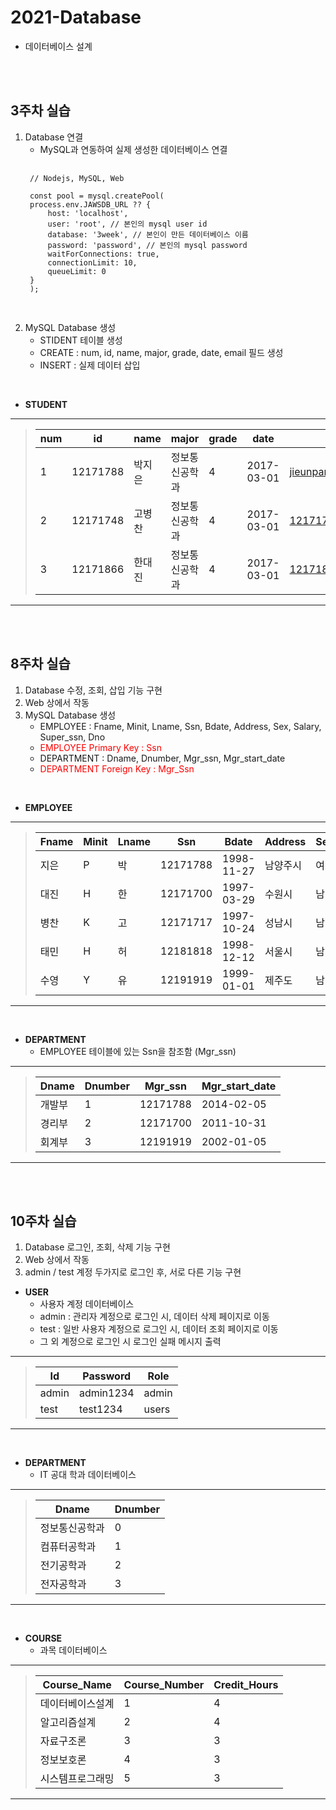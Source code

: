 # 2021-Database
- 데이터베이스 설계 

<br>
<br>

## 3주차 실습
1. Database 연결
    - MySQL과 연동하여 실제 생성한 데이터베이스 연결
    <pre>
    <code>
    // Nodejs, MySQL, Web

    const pool = mysql.createPool(
    process.env.JAWSDB_URL ?? {
        host: 'localhost',
        user: 'root', // 본인의 mysql user id
        database: '3week', // 본인이 만든 데이터베이스 이름
        password: 'password', // 본인의 mysql password
        waitForConnections: true,
        connectionLimit: 10,
        queueLimit: 0
    }
    );
    </code>
    </pre>
2. MySQL Database 생성
    - STIDENT 테이블 생성
    - CREATE : num, id, name, major, grade, date, email 필드 생성
    - INSERT : 실제 데이터 삽입

<br>

- **STUDENT**

***
>num|id|name|major|grade|date|email
>---|---|---|---|---|---|---|
>1|12171788|박지은|정보통신공학과|4|2017-03-01|jieunpark@inha.edu
>2|12171748|고병찬|정보통신공학과|4|2017-03-01|12171748@inha.edu
>3|12171866|한대진|정보통신공학과|4|2017-03-01|12171866@inha.edu
***

<br>
<br>

## 8주차 실습
1. Database 수정, 조회, 삽입 기능 구현
2. Web 상에서 작동
3. MySQL Database 생성
    - EMPLOYEE : Fname, Minit, Lname, Ssn, Bdate, Address, Sex, Salary, Super_ssn, Dno
    - <sapn style="color:red">EMPLOYEE Primary Key : Ssn</span>
    - DEPARTMENT : Dname, Dnumber, Mgr_ssn, Mgr_start_date
    - <sapn style="color:red">DEPARTMENT Foreign Key : Mgr_Ssn</span>

<br>

- **EMPLOYEE**

***
>Fname|Minit|Lname|Ssn|Bdate|Address|Sex|Salary|Super_ssn|Dno
>---|---|---|---|---|---|---|---|---|---|
>지은|P|박|12171788|1998-11-27|남양주시|여|1000|12171788|1
>대진|H|한|12171700|1997-03-29|수원시|남|300|12171788|2
>병찬|K|고|12171717|1997-10-24|성남시|남|100|12171788|1
>태민|H|허|12181818|1998-12-12|서울시|남|500|12171700|2
>수영|Y|유|12191919|1999-01-01|제주도|남|600|12191919|3

***

<br>

- **DEPARTMENT**
    - EMPLOYEE 테이블에 있는 Ssn을 참조함 (Mgr_ssn)

***
>Dname|Dnumber|Mgr_ssn|Mgr_start_date
>---|---|---|---|
>개발부|1|12171788|2014-02-05
>경리부|2|12171700|2011-10-31
>회계부|3|12191919|2002-01-05
***

<br>
<br>

## 10주차 실습
1. Database 로그인, 조회, 삭제 기능 구현
2. Web 상에서 작동
3. admin / test 계정 두가지로 로그인 후, 서로 다른 기능 구현

- **USER**
    - 사용자 계정 데이터베이스
    - admin : 관리자 계정으로 로그인 시, 데이터 삭제 페이지로 이동
    - test : 일반 사용자 계정으로 로그인 시, 데이터 조회 페이지로 이동
    - 그 외 계정으로 로그인 시 로그인 실패 메시지 출력

***
>Id|Password|Role
>---|---|---|
>admin|admin1234|admin
>test|test1234|users
***

<br>

- **DEPARTMENT**
    - IT 공대 학과 데이터베이스

***
>Dname|Dnumber
>---|---|
>정보통신공학과|0
>컴퓨터공학과|1
>전기공학과|2
>전자공학과|3
***

<br>

- **COURSE**
    - 과목 데이터베이스

***
>Course_Name|Course_Number|Credit_Hours
>---|---|---|
>데이터베이스설계|1|4
>알고리즘설계|2|4
>자료구조론|3|3
>정보보호론|4|3
>시스템프로그래밍|5|3
***
